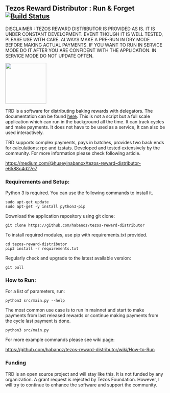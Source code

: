 ## Tezos Reward Distributor : Run & Forget [![Build Status](https://travis-ci.com/habanoz/tezos-reward-distributor.svg?branch=development)](https://travis-ci.com/habanoz/tezos-reward-distributor)

DISCLAIMER : TEZOS REWARD DISTRIBUTOR IS PROVIDED AS IS. IT IS UNDER CONSTANT DEVELOPMENT. EVENT THOUGH IT IS WELL TESTED, PLEASE USE WITH CARE. ALWAYS MAKE A PRE-RUN IN DRY MODE BEFORE MAKING ACTUAL PAYMENTS. IF YOU WANT TO RUN IN SERVICE MODE DO IT AFTER YOU ARE CONFIDENT WITH THE APPLICATION. IN SERVICE MODE DO NOT UPDATE OFTEN.

<img src="https://raw.githubusercontent.com/habanoz/trd-art/master/logo-narrow/trd_512__1.png" width="128" /> 

TRD is a software for distributing baking rewards with delegators. The documentation can be found [here](https://habanoz.github.io/tezos-reward-distributor/). This is not a script but a full scale application which can run in the background all the time. It can track cycles and make payments. It does not have to be used as a service, It can also be used interactively.

TRD supports complex payments, pays in batches, provides two back ends for calculations: rpc and tzstats. Developed and tested extensively by the community. For more information please check following article.

https://medium.com/@huseyinabanox/tezos-reward-distributor-e6588c4d27e7

### Requirements and Setup:

Python 3 is required. You can use the following commands to install it. 

```
sudo apt-get update
sudo apt-get -y install python3-pip
```

Download the application repository using git clone:

```
git clone https://github.com/habanoz/tezos-reward-distributor
```

To install required modules, use pip with requirements.txt provided.

```
cd tezos-reward-distributor
pip3 install -r requirements.txt
```

Regularly check and upgrade to the latest available version:

```
git pull
```

### How to Run:

For a list of parameters, run:

```
python3 src/main.py --help
```

The most common use case is to run in mainnet and start to make payments from last released rewards or continue making payments from the cycle last payment is done. 

```
python3 src/main.py
```

For more example commands please see wiki page:

https://github.com/habanoz/tezos-reward-distributor/wiki/How-to-Run

### Funding

TRD is an open source project and will stay like this. It is not funded by any organization. A grant request is rejected by Tezos Foundation. However, I will try to continue to enhance the software and support the community.
